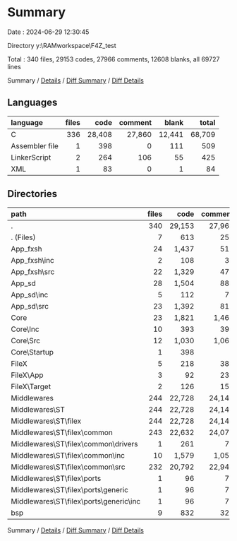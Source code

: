 # Summary

Date : 2024-06-29 12:30:45

Directory y:\\RAMworkspace\\F4Z_test

Total : 340 files,  29153 codes, 27966 comments, 12608 blanks, all 69727 lines

Summary / [Details](details.md) / [Diff Summary](diff.md) / [Diff Details](diff-details.md)

## Languages
| language | files | code | comment | blank | total |
| :--- | ---: | ---: | ---: | ---: | ---: |
| C | 336 | 28,408 | 27,860 | 12,441 | 68,709 |
| Assembler file | 1 | 398 | 0 | 111 | 509 |
| LinkerScript | 2 | 264 | 106 | 55 | 425 |
| XML | 1 | 83 | 0 | 1 | 84 |

## Directories
| path | files | code | comment | blank | total |
| :--- | ---: | ---: | ---: | ---: | ---: |
| . | 340 | 29,153 | 27,966 | 12,608 | 69,727 |
| . (Files) | 7 | 613 | 251 | 110 | 974 |
| App_fxsh | 24 | 1,437 | 511 | 127 | 2,075 |
| App_fxsh\\inc | 2 | 108 | 37 | 10 | 155 |
| App_fxsh\\src | 22 | 1,329 | 474 | 117 | 1,920 |
| App_sd | 28 | 1,504 | 888 | 225 | 2,617 |
| App_sd\\inc | 5 | 112 | 77 | 29 | 218 |
| App_sd\\src | 23 | 1,392 | 811 | 196 | 2,399 |
| Core | 23 | 1,821 | 1,460 | 702 | 3,983 |
| Core\\Inc | 10 | 393 | 397 | 204 | 994 |
| Core\\Src | 12 | 1,030 | 1,063 | 387 | 2,480 |
| Core\\Startup | 1 | 398 | 0 | 111 | 509 |
| FileX | 5 | 218 | 387 | 216 | 821 |
| FileX\\App | 3 | 92 | 230 | 106 | 428 |
| FileX\\Target | 2 | 126 | 157 | 110 | 393 |
| Middlewares | 244 | 22,728 | 24,148 | 11,060 | 57,936 |
| Middlewares\\ST | 244 | 22,728 | 24,148 | 11,060 | 57,936 |
| Middlewares\\ST\\filex | 244 | 22,728 | 24,148 | 11,060 | 57,936 |
| Middlewares\\ST\\filex\\common | 243 | 22,632 | 24,071 | 11,010 | 57,713 |
| Middlewares\\ST\\filex\\common\\drivers | 1 | 261 | 71 | 80 | 412 |
| Middlewares\\ST\\filex\\common\\inc | 10 | 1,579 | 1,058 | 667 | 3,304 |
| Middlewares\\ST\\filex\\common\\src | 232 | 20,792 | 22,942 | 10,263 | 53,997 |
| Middlewares\\ST\\filex\\ports | 1 | 96 | 77 | 50 | 223 |
| Middlewares\\ST\\filex\\ports\\generic | 1 | 96 | 77 | 50 | 223 |
| Middlewares\\ST\\filex\\ports\\generic\\inc | 1 | 96 | 77 | 50 | 223 |
| bsp | 9 | 832 | 321 | 168 | 1,321 |

Summary / [Details](details.md) / [Diff Summary](diff.md) / [Diff Details](diff-details.md)